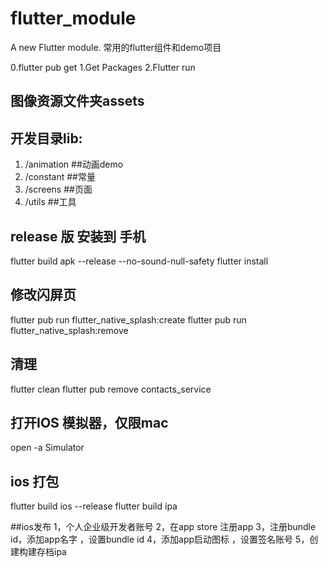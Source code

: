 # flutter_module

A new Flutter module.
常用的flutter组件和demo项目

0.flutter pub get
1.Get Packages
2.Flutter run

## 图像资源文件夹assets
## 开发目录lib:
1. /animation  ##动画demo
2. /constant      ##常量
3. /screens       ##页面
4. /utils     ##工具

## release 版 安装到 手机
flutter build apk --release --no-sound-null-safety
flutter install

## 修改闪屏页
flutter pub run flutter_native_splash:create
flutter pub run flutter_native_splash:remove


## 清理
flutter clean
flutter pub remove contacts_service


## 打开IOS 模拟器，仅限mac
open -a Simulator

## ios 打包
flutter build ios --release
flutter build ipa

##ios发布
1，个人企业级开发者账号
2，在app store 注册app
3，注册bundle id，添加app名字 ，设置bundle id
4，添加app启动图标 ，设置签名账号
5，创建构建存档ipa